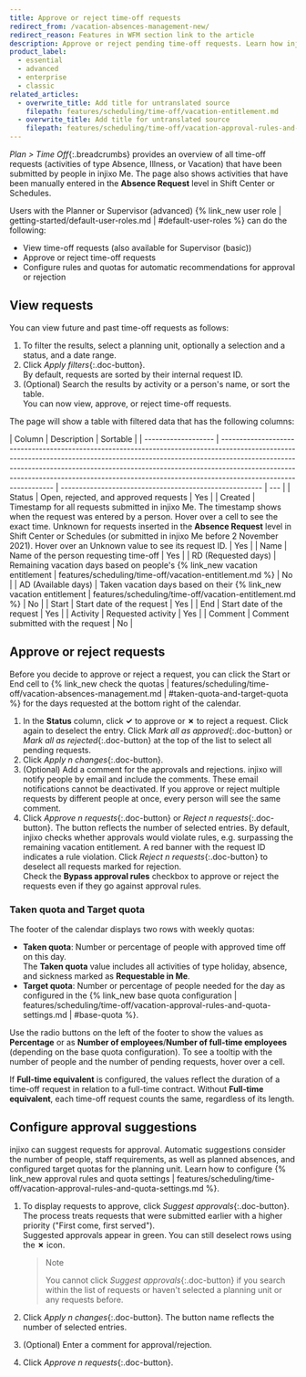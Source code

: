 ```yaml
---
title: Approve or reject time-off requests
redirect_from: /vacation-absences-management-new/
redirect_reason: Features in WFM section link to the article
description: Approve or reject pending time-off requests. Learn how injixo can suggest which requests to approve based on your needs.
product_label:
  - essential
  - advanced
  - enterprise
  - classic
related_articles:
  - overwrite_title: Add title for untranslated source
    filepath: features/scheduling/time-off/vacation-entitlement.md
  - overwrite_title: Add title for untranslated source
    filepath: features/scheduling/time-off/vacation-approval-rules-and-quota-settings.md
---
```


_Plan > Time Off_{:.breadcrumbs} provides an overview of all time-off requests (activities of type Absence, Illness, or Vacation) that have been submitted by people in injixo Me. The page also shows activities that have been manually entered in the **Absence Request** level in Shift Center or Schedules.

Users with the Planner or Supervisor (advanced) {% link_new user role | getting-started/default-user-roles.md | #default-user-roles %} can do the following:

- View time-off requests (also available for Supervisor (basic))
- Approve or reject time-off requests
- Configure rules and quotas for automatic recommendations for approval or rejection

## View requests

You can view future and past time-off requests as follows:

1. To filter the results, select a planning unit, optionally a selection and a status, and a date range.
2. Click _Apply filters_{:.doc-button}.<br>
   By default, requests are sorted by their internal request ID.
3. (Optional) Search the results by activity or a person's name, or sort the table.<br>
   You can now view, approve, or reject time-off requests.

The page will show a table with filtered data that has the following columns:

| Column              | Description                                                                                                                                                                                                                                                                                                                                              | Sortable                                                |
| ------------------- | -------------------------------------------------------------------------------------------------------------------------------------------------------------------------------------------------------------------------------------------------------------------------------------------------------------------------------------------------------- | ------------------------------------------------------- | --- |
| Status              | Open, rejected, and approved requests                                                                                                                                                                                                                                                                                                                    | Yes                                                     |
| Created             | Timestamp for all requests submitted in injixo Me. The timestamp shows when the request was entered by a person. Hover over a cell to see the exact time. Unknown for requests inserted in the **Absence Request** level in Shift Center or Schedules (or submitted in injixo Me before 2 November 2021). Hover over an Unknown value to see its request ID. | Yes                                                     |
| Name                | Name of the person requesting time-off                                                                                                                                                                                                                                                                                                                   | Yes                                                     |
| RD (Requested days) | Remaining vacation days based on people's {% link_new vacation entitlement                                                                                                                                                                                                                                                                               | features/scheduling/time-off/vacation-entitlement.md %} | No  |
| AD (Available days) | Taken vacation days based on their {% link_new vacation entitlement                                                                                                                                                                                                                                                                                      | features/scheduling/time-off/vacation-entitlement.md %} | No  |
| Start               | Start date of the request                                                                                                                                                                                                                                                                                                                                | Yes                                                     |
| End                 | Start date of the request                                                                                                                                                                                                                                                                                                                                | Yes                                                     |
| Activity            | Requested activity                                                                                                                                                                                                                                                                                                                                       | Yes                                                     |
| Comment             | Comment submitted with the request                                                                                                                                                                                                                                                                                                                       | No                                                      |

## Approve or reject requests

Before you decide to approve or reject a request, you can click the Start or End cell to {% link_new check the quotas | features/scheduling/time-off/vacation-absences-management.md | #taken-quota-and-target-quota %} for the days requested at the bottom right of the calendar.

1. In the **Status** column, click **✓** to approve or **✗** to reject a request. Click again to deselect the entry.
   Click _Mark all as approved_{:.doc-button} or _Mark all as rejected_{:.doc-button} at the top of the list to select all pending requests.
2. Click _Apply n changes_{:.doc-button}.
3. (Optional) Add a comment for the approvals and rejections.
   injixo will notify people by email and include the comments. These email notifications cannot be deactivated. If you approve or reject multiple requests by different people at once, every person will see the same comment.
4. Click _Approve n requests_{:.doc-button} or _Reject n requests_{:.doc-button}. The button reflects the number of selected entries.
   By default, injixo checks whether approvals would violate rules, e.g. surpassing the remaining vacation entitlement. A red banner with the request ID indicates a rule violation. Click _Reject n requests_{:.doc-button} to deselect all requests marked for rejection.  
   Check the **Bypass approval rules** checkbox to approve or reject the requests even if they go against approval rules.

### Taken quota and Target quota

The footer of the calendar displays two rows with weekly quotas:

- **Taken quota**: Number or percentage of people with approved time off on this day.<br>The **Taken quota** value includes all activities of type holiday, absence, and sickness marked as **Requestable in Me**.
- **Target quota**: Number or percentage of people needed for the day as configured in the {% link_new base quota configuration | features/scheduling/time-off/vacation-approval-rules-and-quota-settings.md | #base-quota %}.

Use the radio buttons on the left of the footer to show the values as **Percentage** or as **Number of employees**/**Number of full-time employees** (depending on the base quota configuration).
To see a tooltip with the number of people and the number of pending requests, hover over a cell.

If **Full-time equivalent** is configured, the values reflect the duration of a time-off request in relation to a full-time contract. Without **Full-time equivalent**, each time-off request counts the same, regardless of its length.

## Configure approval suggestions

injixo can suggest requests for approval. Automatic suggestions consider the number of people, staff requirements, as well as planned absences, and configured target quotas for the planning unit. Learn how to configure {% link_new approval rules and quota settings | features/scheduling/time-off/vacation-approval-rules-and-quota-settings.md %}.

1. To display requests to approve, click _Suggest approvals_{:.doc-button}.<br>
   The process treats requests that were submitted earlier with a higher priority ("First come, first served").<br>
   Suggested approvals appear in green. You can still deselect rows using the **✗** icon.

   > Note
   >
   > You cannot click _Suggest approvals_{:.doc-button} if you search within the list of requests or haven't selected a planning unit or any requests before.

2. Click _Apply n changes_{:.doc-button}. The button name reflects the number of selected entries.
3. (Optional) Enter a comment for approval/rejection.
4. Click _Approve n requests_{:.doc-button}.
